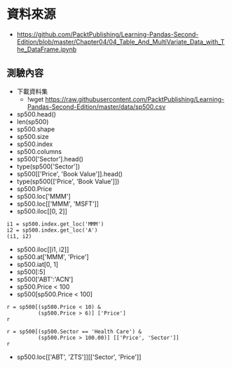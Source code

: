 # 資料來源
- https://github.com/PacktPublishing/Learning-Pandas-Second-Edition/blob/master/Chapter04/04_Table_And_MultiVariate_Data_with_The_DataFrame.ipynb

## 測驗內容
- 下載資料集
  - !wget https://raw.githubusercontent.com/PacktPublishing/Learning-Pandas-Second-Edition/master/data/sp500.csv
- sp500.head()
- len(sp500)
- sp500.shape
- sp500.size
- sp500.index
- sp500.columns
- sp500['Sector'].head()
- type(sp500['Sector'])
- sp500[['Price', 'Book Value']].head()
- type(sp500[['Price', 'Book Value']])
- sp500.Price
- sp500.loc['MMM']
- sp500.loc[['MMM', 'MSFT']]
- sp500.iloc[[0, 2]]
```
i1 = sp500.index.get_loc('MMM')
i2 = sp500.index.get_loc('A')
(i1, i2)
```
- sp500.iloc[[i1, i2]]
- sp500.at['MMM', 'Price']
- sp500.iat[0, 1]
- sp500[:5]
- sp500['ABT':'ACN']
- sp500.Price < 100
- sp500[sp500.Price < 100]
```
r = sp500[(sp500.Price < 10) & 
          (sp500.Price > 6)] ['Price']
r
```
```
r = sp500[(sp500.Sector == 'Health Care') & 
          (sp500.Price > 100.00)] [['Price', 'Sector']]
r
```
- sp500.loc[['ABT', 'ZTS']][['Sector', 'Price']]
